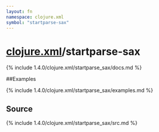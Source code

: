 ```yaml
---
layout: fn
namespace: clojure.xml
symbol: "startparse-sax"
---
```


# [clojure.xml](../)/startparse-sax

{% include 1.4.0/clojure.xml/startparse_sax/docs.md %}

##Examples

{% include 1.4.0/clojure.xml/startparse_sax/examples.md %}
## Source
{% include 1.4.0/clojure.xml/startparse_sax/src.md %}

